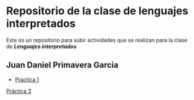 # Repositorio de la clase de lenguajes interpretados

Este es un repositorio para subir actividades que se realizan para la clase de _**Lenguajes interpretados**_

## Juan Daniel Primavera Garcia
- [Practica 1](/practica-1.md)

[Práctica 3](https://github.com/OakIsland22/Practica_3)